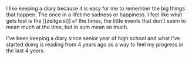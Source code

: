 I like keeping a diary because it is easy for me to remember the big things that happen. The once in a lifetime sadness or happiness. I feel like what gets lost is the [[zeitgeist]] of the times, the little events that don't seem to mean much at the time, but in sum mean so much.

I've been keeping a diary since senior year of high school and what I've started doing is reading from 4 years ago as a way to feel my progress in the last 4 years.
